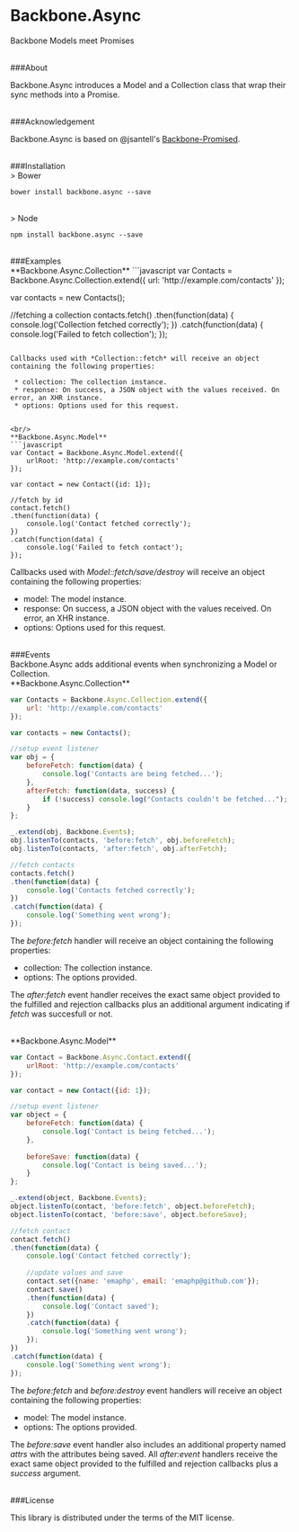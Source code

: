# Backbone.Async
Backbone Models meet Promises

<br/>
###About

Backbone.Async introduces a Model and a Collection class that wrap their sync methods into a Promise.

<br/>
###Acknowledgement

Backbone.Async is based on @jsantell's [Backbone-Promised](https://github.com/jsantell/backbone-promised "").

<br/>
###Installation

<br/>
> Bower

    bower install backbone.async --save

<br/>
> Node

    npm install backbone.async --save


<br/>
###Examples

<br/>
**Backbone.Async.Collection**
```javascript
var Contacts = Backbone.Async.Collection.extend({
    url: 'http://example.com/contacts'
});

var contacts = new Contacts();

//fetching a collection
contacts.fetch()
.then(function(data) {
    console.log('Collection fetched correctly');
})
.catch(function(data) {
    console.log('Failed to fetch collection');
});
```

Callbacks used with *Collection::fetch* will receive an object containing the following properties:

 * collection: The collection instance.
 * response: On success, a JSON object with the values received. On error, an XHR instance.
 * options: Options used for this request.


<br/>
**Backbone.Async.Model**
```javascript
var Contact = Backbone.Async.Model.extend({
    urlRoot: 'http://example.com/contacts'
});

var contact = new Contact({id: 1});

//fetch by id
contact.fetch()
.then(function(data) {
    console.log('Contact fetched correctly');    
})
.catch(function(data) {
    console.log('Failed to fetch contact');
});
```

Callbacks used with *Model::fetch/save/destroy* will receive an object containing the following properties:

 * model: The model instance.
 * response: On success, a JSON object with the values received. On error, an XHR instance.
 * options: Options used for this request.


<br/>
###Events

<br/>
Backbone.Async adds additional events when synchronizing a Model or Collection.

<br/>
**Backbone.Async.Collection**

```javascript
var Contacts = Backbone.Async.Collection.extend({
    url: 'http://example.com/contacts'
});

var contacts = new Contacts();

//setup event listener
var obj = {
    beforeFetch: function(data) {
        console.log('Contacts are being fetched...');
    },
    afterFetch: function(data, success) {
        if (!success) console.log("Contacts couldn't be fetched...");
    }    
};

_.extend(obj, Backbone.Events);
obj.listenTo(contacts, 'before:fetch', obj.beforeFetch);
obj.listenTo(contacts, 'after:fetch', obj.afterFetch);

//fetch contacts
contacts.fetch()
.then(function(data) {
    console.log('Contacts fetched correctly');
})
.catch(function(data) {
    console.log('Something went wrong');
});
```

The *before:fetch* handler will receive an object containing the following properties:

 * collection: The collection instance.
 * options: The options provided.


The *after:fetch* event handler receives the exact same object provided to the fulfilled and rejection callbacks plus an additional argument indicating if *fetch* was succesfull or not.

<br/>
**Backbone.Async.Model**

```javascript
var Contact = Backbone.Async.Contact.extend({
    urlRoot: 'http://example.com/contacts'
});

var contact = new Contact({id: 1});

//setup event listener
var object = {
    beforeFetch: function(data) {
        console.log('Contact is being fetched...');
    },
    
    beforeSave: function(data) {
        console.log('Contact is being saved...');
    }
};

_.extend(object, Backbone.Events);
object.listenTo(contact, 'before:fetch', object.beforeFetch);
object.listenTo(contact, 'before:save', object.beforeSave);

//fetch contact
contact.fetch()
.then(function(data) {
    console.log('Contact fetched correctly');
    
    //update values and save
    contact.set({name: 'emaphp', email: 'emaphp@github.com'});
    contact.save()
    .then(function(data) {
        console.log('Contact saved');
    })
    .catch(function(data) {
        console.log('Something went wrong');
    });
})
.catch(function(data) {
    console.log('Something went wrong');
});
```

The *before:fetch* and *before:destroy* event handlers will receive an object containing the following properties:

 * model: The model instance.
 * options: The options provided.

The *before:save* event handler also includes an additional property named *attrs* with the attributes being saved. All *after:event* handlers receive the exact same object provided to the fulfilled and rejection callbacks plus a *success* argument.

<br/>
###License

This library is distributed under the terms of the MIT license.